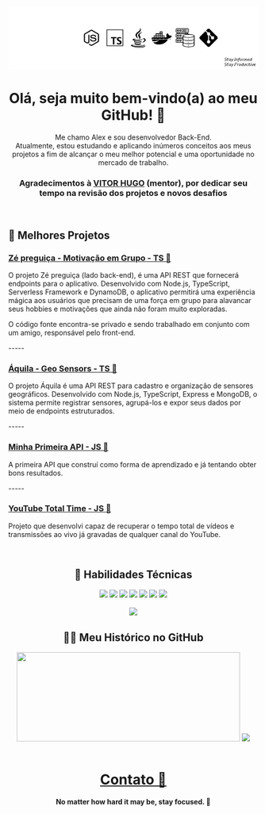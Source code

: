 <div align="center">
   <img src="./1721580892981.jpg">

   <h1>Olá, seja muito bem-vindo(a) ao meu GitHub! 👋</h1>
</div>

<div align="center">
   <p>Me chamo Alex e sou desenvolvedor Back-End. <br>
   Atualmente, estou estudando e aplicando inúmeros conceitos aos meus projetos a fim de alcançar o meu melhor potencial e uma oportunidade no mercado de trabalho.</p>
</div>

<div align="center">
   <h3>Agradecimentos à <a href="https://www.linkedin.com/in/vitorhcs/">VITOR HUGO</a> (mentor), por dedicar seu tempo na revisão dos projetos e novos desafios</h3>
</div>
<br>

<div align="left">
   <h2>📂 Melhores Projetos</h2>
   <h3><a href="https://zepreguica.com">Zé preguiça - Motivação em Grupo - TS 🦥</a></h3>
   <p>O projeto Zé preguiça (lado back-end), é uma API REST que fornecerá endpoints para o aplicativo. Desenvolvido com Node.js, TypeScript, Serverless Framework e DynamoDB, o aplicativo permitirá uma experiência mágica aos usuários que precisam de uma força em grupo          para alavancar seus hobbies e motivações que ainda não foram muito exploradas.</p>
   <p>O código fonte encontra-se privado e sendo trabalhado em conjunto com um amigo, responsável pelo front-end.</p>
   <p>-----</p>
   <h3><a href="https://github.com/AlexSnider/Aquila-Project">Áquila - Geo Sensors - TS 🚢</a></h3>
   <p>O projeto Áquila é uma API REST para cadastro e organização de sensores geográficos. Desenvolvido com Node.js, TypeScript, Express e MongoDB, o sistema permite registrar sensores, agrupá-los e expor seus dados por meio de endpoints estruturados.</p>
   <p>-----</p>
   <h3><a href="https://github.com/AlexSnider/Projeto-API-e-commerce-Node.js">Minha Primeira API - JS 🥇</a></h3>
   <p>A primeira API que construí como forma de aprendizado e já tentando obter bons resultados.</p>
   <p>-----</p>
   <h3><a href="https://github.com/AlexSnider/YoutubeTotalTime">YouTube Total Time - JS 🚀</a></h3>
   <p>Projeto que desenvolvi capaz de recuperar o tempo total de vídeos e transmissões ao vivo já gravadas de qualquer canal do YouTube.</p>
</div>
<br>

<div align="center">
   <h2>🔧 Habilidades Técnicas</h2>
   
  <img src="https://img.shields.io/badge/JavaScript-F7DF1E?style=for-the-badge&logo=javascript&logoColor=black">
  <img src="https://img.shields.io/badge/TypeScript-007ACC?style=for-the-badge&logo=typescript&logoColor=white">
  <img src="https://img.shields.io/badge/Node.js-43853D?style=for-the-badge&logo=node.js&logoColor=white">
  <img src="https://img.shields.io/badge/MySQL-00000F?style=for-the-badge&logo=mysql&logoColor=white">
  <img src="https://img.shields.io/badge/postgresql-4169e1?style=for-the-badge&logo=postgresql&logoColor=white">
  <img src="https://img.shields.io/badge/MongoDB-4EA94B?style=for-the-badge&logo=mongodb&logoColor=white">
  <img src="https://img.shields.io/badge/docker-257bd6?style=for-the-badge&logo=docker&logoColor=white"><br><br>
  <img src="https://img.shields.io/badge/AWS-232F3E?style=flat&logo=amazonwebservices&logoColor=white">
</div>


<div align="center">
  <h2>🙋‍♂️ Meu Histórico no GitHub</h2>
   <img height="180em" width="450em" src="https://github-readme-stats.vercel.app/api?username=AlexSnider&show_icons=true&theme=tokyonight">
   <img height="180em" src="https://github-readme-stats.vercel.app/api/top-langs/?username=AlexSnider&layout=compact&theme=tokyonight">
</div>

<br>
<div align="center">
   <h1><a href="https://linktr.ee/techdev8">Contato 📧</a></h1>
</div>

<div align="center">
   <h4>No matter how hard it may be, stay focused. 🎯</h4>
</div>
</div>

